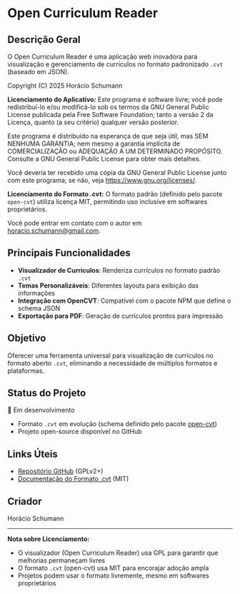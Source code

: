 # Open Curriculum Reader

## Descrição Geral

O Open Curriculum Reader é uma aplicação web inovadora para visualização e gerenciamento de currículos no formato padronizado `.cvt` (baseado em JSON).

Copyright (C) 2025 Horácio Schumann

**Licenciamento do Aplicativo:**
Este programa é software livre; você pode redistribuí-lo e/ou
modificá-lo sob os termos da GNU General Public License
publicada pela Free Software Foundation; tanto a versão 2
da Licença, quanto (a seu critério) qualquer versão posterior.

Este programa é distribuído na esperança de que seja útil,
mas SEM NENHUMA GARANTIA; nem mesmo a garantia implícita de
COMERCIALIZAÇÃO ou ADEQUAÇÃO A UM DETERMINADO PROPÓSITO. Consulte a
GNU General Public License para obter mais detalhes.

Você deveria ter recebido uma cópia da GNU General Public License
junto com este programa; se não, veja https://www.gnu.org/licenses/.

**Licenciamento do Formato .cvt:**
O formato padrão (definido pelo pacote `open-cvt`) utiliza licença MIT,
permitindo uso inclusive em softwares proprietários.

Você pode entrar em contato com o autor em horacio.schumann@gmail.com.

## Principais Funcionalidades

- **Visualizador de Currículos**: Renderiza currículos no formato padrão `.cvt`
- **Temas Personalizáveis**: Diferentes layouts para exibição das informações
- **Integração com OpenCVT**: Compatível com o pacote NPM que define o schema JSON
- **Exportação para PDF**: Geração de currículos prontos para impressão

## Objetivo

Oferecer uma ferramenta universal para visualização de currículos no formato aberto `.cvt`, eliminando a necessidade de múltiplos formatos e plataformas.

## Status do Projeto

🚧 Em desenvolvimento
- Formato `.cvt` em evolução (schema definido pelo pacote [open-cvt](https://www.npmjs.com/package/open-cvt))
- Projeto open-source disponível no GitHub

## Links Úteis

- [Repositório GitHub](https://github.com/horaciosdev/open-curriculum-reader) (GPLv2+)
- [Documentação do Formato .cvt](https://www.npmjs.com/package/open-cvt) (MIT)

## Criador

Horácio Schumann

---

**Nota sobre Licenciamento:**
- O visualizador (Open Curriculum Reader) usa GPL para garantir que melhorias permaneçam livres
- O formato `.cvt` (open-cvt) usa MIT para encorajar adoção ampla
- Projetos podem usar o formato livremente, mesmo em softwares proprietários